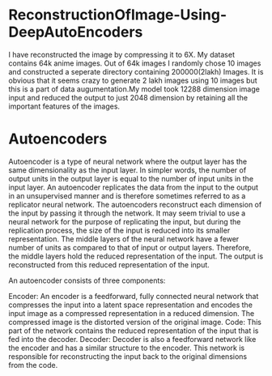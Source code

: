 # ReconstructionOfImage-Using-DeepAutoEncoders
I have reconstructed the image by compressing it to 6X. My dataset contains 64k anime images. Out of 64k images I randomly chose 10 images and constructed a seperate directory containing 200000(2lakh) Images. It is obvious that it seems crazy to generate 2 lakh images using 10 images but this is a part of data augumentation.My model took 12288 dimension image input and reduced the output to just 2048 dimension by retaining all the important features of the images.

# Autoencoders
Autoencoder is a type of neural network where the output layer has the same dimensionality as the input layer. In simpler words, the number of output units in the output layer is equal to the number of input units in the input layer. An autoencoder replicates the data from the input to the output in an unsupervised manner and is therefore sometimes referred to as a replicator neural network.  The autoencoders reconstruct each dimension of the input by passing it through the network. It may seem trivial to use a neural network for the purpose of replicating the input, but during the replication process, the size of the input is reduced into its smaller representation. The middle layers of the neural network have a fewer number of units as compared to that of input or output layers. Therefore, the middle layers hold the reduced representation of the input. The output is reconstructed from this reduced representation of the input.

An autoencoder consists of three components:

Encoder: An encoder is a feedforward, fully connected neural network that compresses the input into a latent space representation and encodes the input image as a compressed representation in a reduced dimension. The compressed image is the distorted version of the original image.
Code: This part of the network contains the reduced representation of the input that is fed into the decoder.
Decoder: Decoder is also a feedforward network like the encoder and has a similar structure to the encoder. This network is responsible for reconstructing the input back to the original dimensions from the code.
